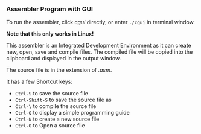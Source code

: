 ### Assembler Program with GUI
To run the assembler, click *cgui* directly, or enter `./cgui` in terminal window.

**Note that this only works in Linux!**

This assembler is an Integrated Development Environment as it can create new, open, save and compile files. The compiled file will be copied into the clipboard and displayed in the output window.

The source file is in the extension of *.asm*.

It has a few Shortcut keys:
* `Ctrl-S` to save the source file
* `Ctrl-Shift-S` to save the source file as
* `Ctrl-\` to compile the source file
* `Ctrl-Q` to display a simple programming guide
* `Ctrl-N` to create a new source file
* `Ctrl-O` to Open a source file
